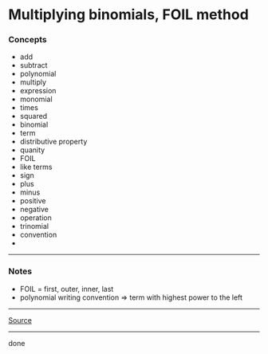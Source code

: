 # Multiplying binomials, FOIL method

### Concepts

- add
- subtract
- polynomial
- multiply
- expression
- monomial
- times
- squared
- binomial
- term
- distributive property
- quanity
- FOIL
- like terms
- sign
- plus
- minus
- positive
- negative
- operation
- trinomial
- convention
- 

---

### Notes

- FOIL = first, outer, inner, last
- polynomial writing convention => term with highest power to the left

---

[Source](https://youtu.be/RTC7RIwdZcE)

---

done